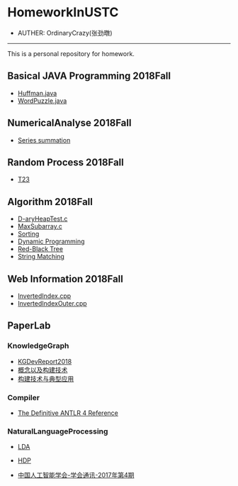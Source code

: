# HomeworkInUSTC

* AUTHER: OrdinaryCrazy(张劲暾)

***

This is a personal repository for homework.

## Basical JAVA Programming 2018Fall

* [Huffman.java](https://github.com/OrdinaryCrazy/HomeworkInUSTC/blob/master/Huffman.java)
* [WordPuzzle.java](https://github.com/OrdinaryCrazy/HomeworkInUSTC/blob/master/JavaLab1-PB16111485-%E5%BC%A0%E5%8A%B2%E6%9A%BE/WordPuzzle.java)

## NumericalAnalyse 2018Fall

* [Series summation](https://github.com/OrdinaryCrazy/HomeworkInUSTC/tree/master/Series%20summation)

## Random Process 2018Fall
* [T23](https://github.com/OrdinaryCrazy/HomeworkInUSTC/blob/master/RandomProcess2018/t23.pdf)
## Algorithm 2018Fall

* [D-aryHeapTest.c]( https://github.com/OrdinaryCrazy/HomeworkInUSTC/blob/master/D-aryHeapTest.c )
* [MaxSubarray.c]( https://github.com/OrdinaryCrazy/HomeworkInUSTC/blob/master/MaxSubarray.c )
* [Sorting](https://github.com/OrdinaryCrazy/HomeworkInUSTC/blob/master/PB16111485-project1/ex1/source/sorting.c)
* [Dynamic Programming](https://github.com/OrdinaryCrazy/HomeworkInUSTC/tree/master/PB16111485-project2)
* [Red-Black Tree](https://github.com/OrdinaryCrazy/HomeworkInUSTC/tree/master/PB16111485-project3/source)
* [String Matching](https://github.com/OrdinaryCrazy/HomeworkInUSTC/tree/master/PB16111485-project4/ex/source)

## Web Information 2018Fall

* [InvertedIndex.cpp](https://github.com/OrdinaryCrazy/HomeworkInUSTC/blob/master/InvertedIndex.cpp)
* [InvertedIndexOuter.cpp](https://github.com/OrdinaryCrazy/HomeworkInUSTC/blob/master/InvertedIndexOuter.cpp)

## PaperLab

### KnowledgeGraph

* [KGDevReport2018](https://github.com/OrdinaryCrazy/HomeworkInUSTC/blob/master/PaperLab/KnowledgeGraph/KGDevReport2018.pdf)
* [概念以及构建技术](https://github.com/OrdinaryCrazy/HomeworkInUSTC/blob/master/PaperLab/KnowledgeGraph/%E6%A6%82%E5%BF%B5%E4%BB%A5%E5%8F%8A%E6%9E%84%E5%BB%BA%E6%8A%80%E6%9C%AF.pdf)
* [构建技术与典型应用](https://github.com/OrdinaryCrazy/HomeworkInUSTC/blob/master/PaperLab/KnowledgeGraph/%E6%9E%84%E5%BB%BA%E6%8A%80%E6%9C%AF%E4%B8%8E%E5%85%B8%E5%9E%8B%E5%BA%94%E7%94%A8.pdf)

### Compiler

* [The Definitive ANTLR 4 Reference](https://github.com/OrdinaryCrazy/HomeworkInUSTC/blob/master/PaperLab/Compiler/The%20Definitive%20ANTLR%204%20Reference.pdf)

### NaturalLanguageProcessing

* [LDA](https://github.com/OrdinaryCrazy/HomeworkInUSTC/blob/master/PaperLab/NaturalLanguageProcessing/2070-latent-dirichlet-allocation.pdf)

* [HDP](https://github.com/OrdinaryCrazy/HomeworkInUSTC/blob/master/PaperLab/NaturalLanguageProcessing/2698-sharing-clusters-among-related-groups-hierarchical-dirichlet-processes.pdf)

* [中国人工智能学会-学会通讯-2017年第4期 ](https://github.com/OrdinaryCrazy/HomeworkInUSTC/blob/master/PaperLab/NaturalLanguageProcessing/%E4%B8%AD%E5%9B%BD%E4%BA%BA%E5%B7%A5%E6%99%BA%E8%83%BD%E5%AD%A6%E4%BC%9A-%E5%AD%A6%E4%BC%9A%E9%80%9A%E8%AE%AF-2017%E5%B9%B4%E7%AC%AC4%E6%9C%9F%20.pdf)


